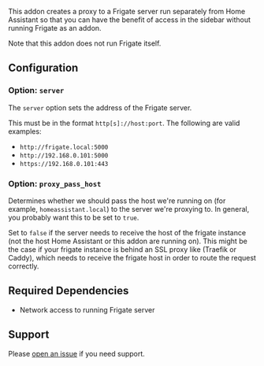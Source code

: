 This addon creates a proxy to a Frigate server run separately from Home Assistant so that you can have the benefit of access in the sidebar without running Frigate as an addon.

Note that this addon does not run Frigate itself.

## Configuration

### Option: `server`

The `server` option sets the address of the Frigate server.

This must be in the format `http[s]://host:port`. The following are valid examples:

- `http://frigate.local:5000`
- `http://192.168.0.101:5000`
- `https://192.168.0.101:443`

### Option: `proxy_pass_host`

Determines whether we should pass the host we're running on (for example, 
`homeassistant.local`) to the server we're proxying to. In general, you probably
want this to be set to `true`. 

Set to `false` if the server needs to receive the host of the frigate instance
(not the host Home Assistant or this addon are running on). This might be the case
if your frigate instance is behind an SSL proxy like (Traefik or Caddy), which
needs to receive the frigate host in order to route the request correctly.

## Required Dependencies

- Network access to running Frigate server

## Support

Please [open an issue](https://github.com/blakeblackshear/frigate/issues/new/choose) if you need support.

